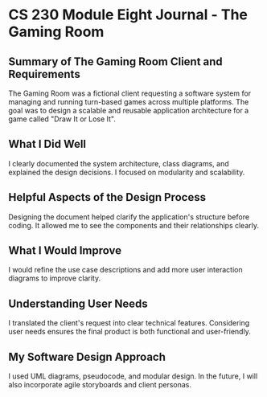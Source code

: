 # CS 230 Module Eight Journal - The Gaming Room

## Summary of The Gaming Room Client and Requirements
The Gaming Room was a fictional client requesting a software system for managing and running turn-based games across multiple platforms. The goal was to design a scalable and reusable application architecture for a game called "Draw It or Lose It".

## What I Did Well
I clearly documented the system architecture, class diagrams, and explained the design decisions. I focused on modularity and scalability.

## Helpful Aspects of the Design Process
Designing the document helped clarify the application's structure before coding. It allowed me to see the components and their relationships clearly.

## What I Would Improve
I would refine the use case descriptions and add more user interaction diagrams to improve clarity.

## Understanding User Needs
I translated the client's request into clear technical features. Considering user needs ensures the final product is both functional and user-friendly.

## My Software Design Approach
I used UML diagrams, pseudocode, and modular design. In the future, I will also incorporate agile storyboards and client personas.
